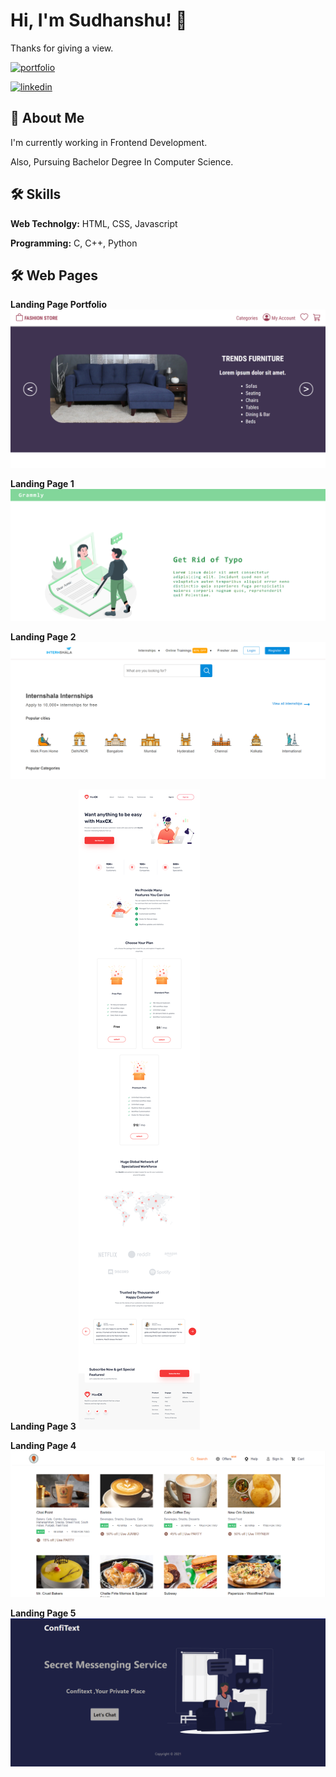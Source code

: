 # Hi, I'm Sudhanshu! 👋


Thanks for giving a view.

[![portfolio](https://img.shields.io/badge/my_portfolio-000?style=for-the-badge&logo=ko-fi&logoColor=white)](https://surjkhanal.github.io/)

[![linkedin](https://img.shields.io/badge/linkedin-0A66C2?style=for-the-badge&logo=linkedin&logoColor=white)](https://www.linkedin.com/in/ersudhanshu/)


  
## 🚀 About Me
I'm currently working in Frontend Development.

Also, Pursuing Bachelor Degree In Computer Science.

  
## 🛠 Skills
**Web Technolgy:** HTML, CSS, Javascript

**Programming:** C, C++, Python


  
## 🛠 Web Pages

**Landing Page Portfolio** 
![App Screenshot](https://raw.githubusercontent.com/surjkhanal/static-data/master/project-snap/fashion-store/1.png)

**Landing Page 1** 
![App Screenshot](https://raw.githubusercontent.com/surjkhanal/static-data/master/project-snap/grammer-corrector/1.png)

  
**Landing Page 2** 
![App Screenshot](https://raw.githubusercontent.com/surjkhanal/static-data/master/project-snap/intershala-ui-clone/1.png)

  **Landing Page 3** 
![App Screenshot](https://raw.githubusercontent.com/surjkhanal/static-data/master/project-snap/landing-page-max-cx/full.png)

  **Landing Page 4** 
![App Screenshot](https://raw.githubusercontent.com/surjkhanal/static-data/master/project-snap/swiggi-ui-clone/1.png)

  **Landing Page 5** 
![App Screenshot](https://raw.githubusercontent.com/surjkhanal/static-data/master/project-snap/confitext/1.png)